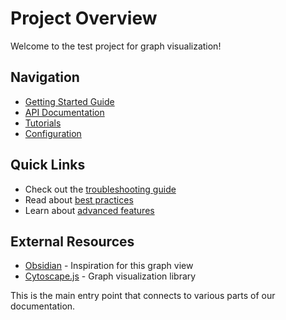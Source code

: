 # Project Overview

Welcome to the test project for graph visualization!

## Navigation

- [Getting Started Guide](getting-started.md)
- [API Documentation](api/overview.md)
- [Tutorials](tutorials/basic-tutorial.md)
- [Configuration](config/settings.md)

## Quick Links

- Check out the [troubleshooting guide](troubleshooting.md)
- Read about [best practices](guides/best-practices.md)
- Learn about [advanced features](advanced/features.md)

## External Resources

- [Obsidian](https://obsidian.md) - Inspiration for this graph view
- [Cytoscape.js](https://js.cytoscape.org) - Graph visualization library

This is the main entry point that connects to various parts of our documentation.
